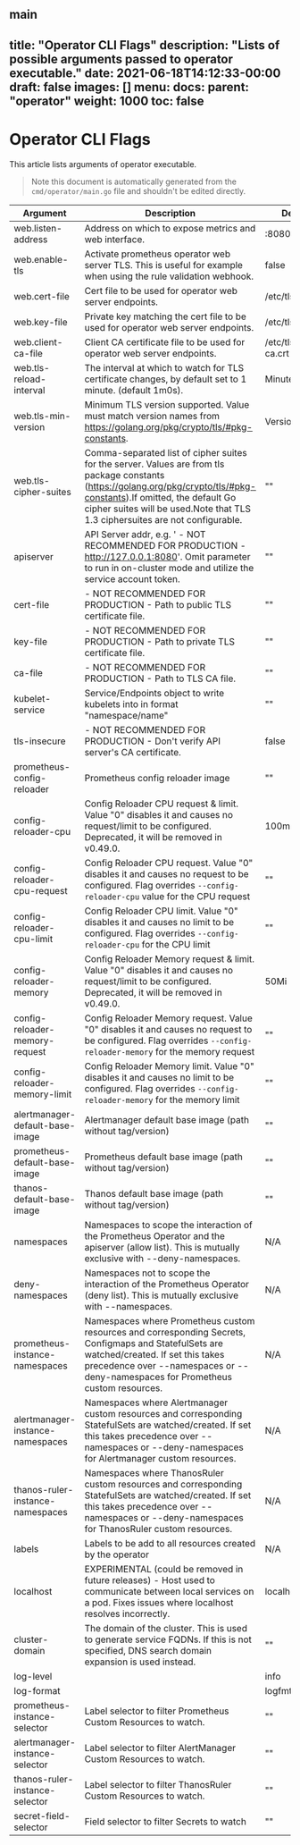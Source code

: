 main
---
title: "Operator CLI Flags"
description: "Lists of possible arguments passed to operator executable."
date: 2021-06-18T14:12:33-00:00
draft: false
images: []
menu:
  docs:
    parent: "operator"
weight: 1000
toc: false
---

Operator CLI Flags
=================
This article lists arguments of operator executable.
> Note this document is automatically generated from the `cmd/operator/main.go` file and shouldn't be edited directly.

| Argument | Description | Default Value |
| -------- | ----------- | ------------- |
| web.listen-address | Address on which to expose metrics and web interface. | :8080 |
| web.enable-tls | Activate prometheus operator web server TLS.   This is useful for example when using the rule validation webhook. | false |
| web.cert-file | Cert file to be used for operator web server endpoints. | /etc/tls/private/tls.crt |
| web.key-file | Private key matching the cert file to be used for operator web server endpoints. | /etc/tls/private/tls.key |
| web.client-ca-file | Client CA certificate file to be used for operator web server endpoints. | /etc/tls/private/tls-ca.crt |
| web.tls-reload-interval | The interval at which to watch for TLS certificate changes, by default set to 1 minute. (default 1m0s). | Minute |
| web.tls-min-version | Minimum TLS version supported. Value must match version names from https://golang.org/pkg/crypto/tls/#pkg-constants. | VersionTLS13 |
| web.tls-cipher-suites | Comma-separated list of cipher suites for the server. Values are from tls package constants (https://golang.org/pkg/crypto/tls/#pkg-constants).If omitted, the default Go cipher suites will be used.Note that TLS 1.3 ciphersuites are not configurable. | "" |
| apiserver | API Server addr, e.g. ' - NOT RECOMMENDED FOR PRODUCTION - http://127.0.0.1:8080'. Omit parameter to run in on-cluster mode and utilize the service account token. | "" |
| cert-file |  - NOT RECOMMENDED FOR PRODUCTION - Path to public TLS certificate file. | "" |
| key-file | - NOT RECOMMENDED FOR PRODUCTION - Path to private TLS certificate file. | "" |
| ca-file | - NOT RECOMMENDED FOR PRODUCTION - Path to TLS CA file. | "" |
| kubelet-service | Service/Endpoints object to write kubelets into in format \"namespace/name\" | "" |
| tls-insecure | - NOT RECOMMENDED FOR PRODUCTION - Don't verify API server's CA certificate. | false |
| prometheus-config-reloader | Prometheus config reloader image | "" |
| config-reloader-cpu | Config Reloader CPU request & limit. Value \"0\" disables it and causes no request/limit to be configured. Deprecated, it will be removed in v0.49.0. | 100m |
| config-reloader-cpu-request | Config Reloader CPU request. Value \"0\" disables it and causes no request to be configured. Flag overrides `--config-reloader-cpu` value for the CPU request | "" |
| config-reloader-cpu-limit | Config Reloader CPU limit. Value \"0\" disables it and causes no limit to be configured. Flag overrides `--config-reloader-cpu` for the CPU limit | "" |
| config-reloader-memory | Config Reloader Memory request & limit. Value \"0\" disables it and causes no request/limit to be configured. Deprecated, it will be removed in v0.49.0. | 50Mi |
| config-reloader-memory-request | Config Reloader Memory request. Value \"0\" disables it and causes no request to be configured. Flag overrides `--config-reloader-memory` for the memory request | "" |
| config-reloader-memory-limit | Config Reloader Memory limit. Value \"0\" disables it and causes no limit to be configured. Flag overrides `--config-reloader-memory` for the memory limit | "" |
| alertmanager-default-base-image | Alertmanager default base image (path without tag/version) | "" |
| prometheus-default-base-image | Prometheus default base image (path without tag/version) | "" |
| thanos-default-base-image | Thanos default base image (path without tag/version) | "" |
| namespaces | Namespaces to scope the interaction of the Prometheus Operator and the apiserver (allow list). This is mutually exclusive with --deny-namespaces. | N/A |
| deny-namespaces | Namespaces not to scope the interaction of the Prometheus Operator (deny list). This is mutually exclusive with --namespaces. | N/A |
| prometheus-instance-namespaces | Namespaces where Prometheus custom resources and corresponding Secrets, Configmaps and StatefulSets are watched/created. If set this takes precedence over --namespaces or --deny-namespaces for Prometheus custom resources. | N/A |
| alertmanager-instance-namespaces | Namespaces where Alertmanager custom resources and corresponding StatefulSets are watched/created. If set this takes precedence over --namespaces or --deny-namespaces for Alertmanager custom resources. | N/A |
| thanos-ruler-instance-namespaces | Namespaces where ThanosRuler custom resources and corresponding StatefulSets are watched/created. If set this takes precedence over --namespaces or --deny-namespaces for ThanosRuler custom resources. | N/A |
| labels | Labels to be add to all resources created by the operator | N/A |
| localhost | EXPERIMENTAL (could be removed in future releases) - Host used to communicate between local services on a pod. Fixes issues where localhost resolves incorrectly. | localhost |
| cluster-domain | The domain of the cluster. This is used to generate service FQDNs. If this is not specified, DNS search domain expansion is used instead. | "" |
| log-level |  | info |
| log-format |  | logfmt |
| prometheus-instance-selector | Label selector to filter Prometheus Custom Resources to watch. | "" |
| alertmanager-instance-selector | Label selector to filter AlertManager Custom Resources to watch. | "" |
| thanos-ruler-instance-selector | Label selector to filter ThanosRuler Custom Resources to watch. | "" |
| secret-field-selector | Field selector to filter Secrets to watch | "" |
